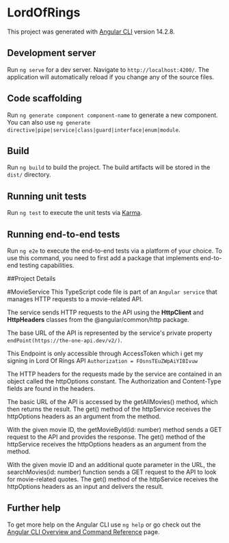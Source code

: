 # LordOfRings

This project was generated with [Angular CLI](https://github.com/angular/angular-cli) version 14.2.8.

## Development server

Run `ng serve` for a dev server. Navigate to `http://localhost:4200/`. The application will automatically reload if you change any of the source files.

## Code scaffolding

Run `ng generate component component-name` to generate a new component. You can also use `ng generate directive|pipe|service|class|guard|interface|enum|module`.

## Build

Run `ng build` to build the project. The build artifacts will be stored in the `dist/` directory.

## Running unit tests

Run `ng test` to execute the unit tests via [Karma](https://karma-runner.github.io).

## Running end-to-end tests

Run `ng e2e` to execute the end-to-end tests via a platform of your choice. To use this command, you need to first add a package that implements end-to-end testing capabilities.


##Project Details


#MovieService
This TypeScript code file is part of an `Angular service` that manages HTTP requests to a movie-related API.

The service sends HTTP requests to the API using the **HttpClient** and **HttpHeaders** classes from the @angular/common/http package.


The base URL of the API is represented by the service's private property `endPoint(https://the-one-api.dev/v2/)`.

This Endpoint is only accessible through AccessToken which i get my signing in Lord Of Rings API
`Authorization = FOsnsTEuZWpAiYIBIvuw`

The HTTP headers for the requests made by the service are contained in an object called the httpOptions constant. The Authorization and Content-Type fields are found in the headers.

The basic URL of the API is accessed by the getAllMovies() method, which then returns the result. The get() method of the httpService receives the httpOptions headers as an argument from the method.

With the given movie ID, the getMovieById(id: number) method sends a GET request to the API and provides the response. The get() method of the httpService receives the httpOptions headers as an argument from the method.

With the given movie ID and an additional quote parameter in the URL, the searchMovies(id: number) function sends a GET request to the API to look for movie-related quotes. The get() method of the httpService receives the httpOptions headers as an input and delivers the result.


## Further help

To get more help on the Angular CLI use `ng help` or go check out the [Angular CLI Overview and Command Reference](https://angular.io/cli) page.
